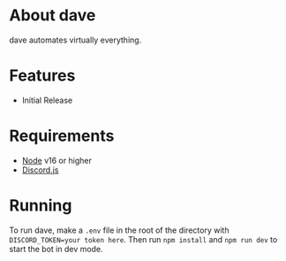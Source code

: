 # About dave
dave automates virtually everything.

# Features
* Initial Release

# Requirements
* [Node](https://nodejs.org/en/download/current/) v16 or higher 
* [Discord.js](https://discord.js.org/)


# Running
To run dave, make a `.env` file in the root of the directory with `DISCORD_TOKEN=your token here`. Then run `npm install` and `npm run dev` to start the bot in dev mode.
